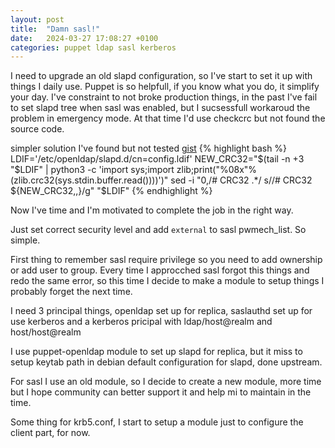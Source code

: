 ```yaml
---
layout: post
title:  "Damn sasl!"
date:   2024-03-27 17:08:27 +0100
categories: puppet ldap sasl kerberos
---
```

I need to upgrade an old slapd configuration, so I've start to set it up with things I daily use.
Puppet is so helpfull, if you know what you do, it simplify your day.
I've constraint to not broke production things, in the past I've fail to set slapd tree when sasl
was enabled, but I sucsessfull workaroud the problem in emergency mode.
At that time I'd use checkcrc but not found the source code.

simpler solution I've found but not tested [gist](https://gist.github.com/Shaltz/1d65a07a0901a36fb7f1?permalink_comment_id=4579943#gistcomment-4579943)
{% highlight bash %}
LDIF='/etc/openldap/slapd.d/cn=config.ldif'
NEW_CRC32="$(tail -n +3 "$LDIF" | python3 -c 'import sys;import zlib;print("%08x"%(zlib.crc32(sys.stdin.buffer.read())))')"
sed -i "0,/# CRC32 .*/ s//# CRC32 ${NEW_CRC32,,}/g" "$LDIF"
{% endhighlight %}

Now I've time and I'm motivated to complete the job in the right way.

Just set correct security level and add `external` to sasl pwmech_list. So simple.

First thing to remember sasl require privilege so you need to add ownership or add user to group.
Every time I approcched sasl forgot this things and redo the same error, so this time I decide to
make a module to setup things I probably forget the next time.

I need 3 principal things, openldap set up for replica, saslauthd set up for use kerberos and 
a kerberos pricipal with ldap/host@realm and host/host@realm

I use puppet-openldap module to set up slapd for replica, but it miss to setup keytab path in debian
default configuration for slapd, done upstream.

For sasl I use an old module, so I decide to create a new module, more time but I hope community
can better support it and help mi to maintain in the time.

Some thing for krb5.conf, I start to setup a module just to configure the client part, for now.